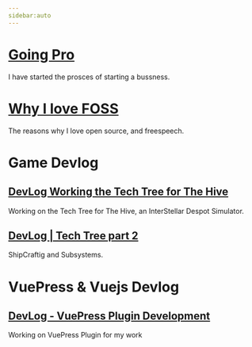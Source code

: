 ```yaml
---
sidebar:auto
---
```


# [Going Pro](./2020-06-21-Going_Pro.md)

I have started the prosces of starting a bussness. 

# [Why I love FOSS](./why_I_love_foss.md)

The reasons why I love open source, and freespeech. 

# Game Devlog
## [DevLog Working the Tech Tree for The Hive](./DevLog_TechTree_Space_Game.md)

Working on the Tech Tree for The Hive, an InterStellar Despot Simulator.

## [DevLog | Tech Tree part 2](./DevLog_TechTree_DevLog-2.md)
ShipCraftig and Subsystems.

# VuePress & Vuejs Devlog
## [DevLog - VuePress Plugin Development](./DevLog_VuePress_Plugin.md)
Working on VuePress Plugin for my work


